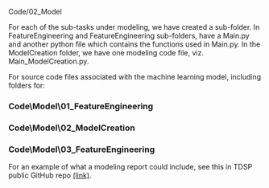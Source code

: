 Code/02_Model

For each of the sub-tasks under modeling, we have created a sub-folder. In FeatureEngineering and FeatureEngineering sub-folders, have a Main.py and another python file which contains the functions used in Main.py. In the ModelCreation folder, we have one modeling code file, viz. Main_ModelCreation.py. 

For source code files associated with the machine learning model, including folders for:
### Code\Model\01_FeatureEngineering
### Code\Model\02_ModelCreation
### Code\Model\03_FeatureEngineering

For an example of what a modeling report could include, see this in TDSP public GitHub repo [(link)](https://github.com/Azure/Azure-TDSP-ProjectTemplate/blob/master/Docs/Model/FinalReport.md).
